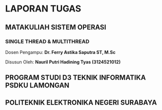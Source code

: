 # LAPORAN TUGAS
## MATAKULIAH SISTEM OPERASI
### SINGLE THREAD & MULTITHREAD

Dosen Pengampu:
**Dr. Ferry Astika Saputra ST, M.Sc**

Disusun Oleh:
**Nauril Putri Hadining Tyas (3124521012)**

## PROGRAM STUDI D3 TEKNIK INFORMATIKA PSDKU LAMONGAN

## POLITEKNIK ELEKTRONIKA NEGERI SURABAYA
